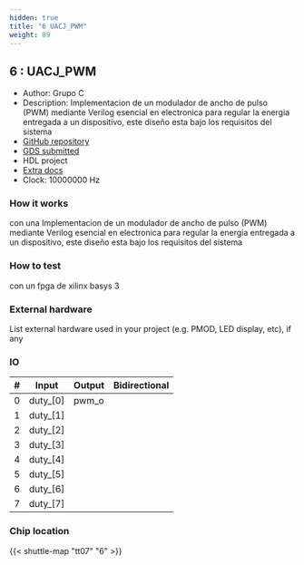 ```yaml
---
hidden: true
title: "6 UACJ_PWM"
weight: 89
---
```


## 6 : UACJ_PWM

* Author: Grupo C
* Description: Implementacion de un modulador de ancho de pulso (PWM) mediante Verilog esencial en electronica para regular la energia entregada a un dispositivo, este diseño esta bajo los requisitos del sistema
* [GitHub repository](https://github.com/remitenteaswad/UACJ-PWM-Sistemas-Digitales)
* [GDS submitted](https://github.com/remitenteaswad/UACJ-PWM-Sistemas-Digitales/actions/runs/9326287300)
* HDL project
* [Extra docs]()
* Clock: 10000000 Hz

<!---

This file is used to generate your project datasheet. Please fill in the information below and delete any unused
sections.

You can also include images in this folder and reference them in the markdown. Each image must be less than
512 kb in size, and the combined size of all images must be less than 1 MB.
-->


### How it works

con una Implementacion de un modulador de ancho de pulso (PWM) mediante Verilog esencial en electronica para regular la energia entregada a un dispositivo, este diseño esta bajo los requisitos del sistema

### How to test

con un fpga de xilinx basys 3

### External hardware

List external hardware used in your project (e.g. PMOD, LED display, etc), if any


### IO

| #             | Input    | Output   | Bidirectional   |
| ------------- | -------- | -------- | --------------- |
| 0 | duty_[0]  | pwm_o  |         |
| 1 | duty_[1]  |   |         |
| 2 | duty_[2]  |   |         |
| 3 | duty_[3]  |   |         |
| 4 | duty_[4]  |   |         |
| 5 | duty_[5]  |   |         |
| 6 | duty_[6]  |   |         |
| 7 | duty_[7]  |   |         |


### Chip location

{{< shuttle-map "tt07" "6" >}}
